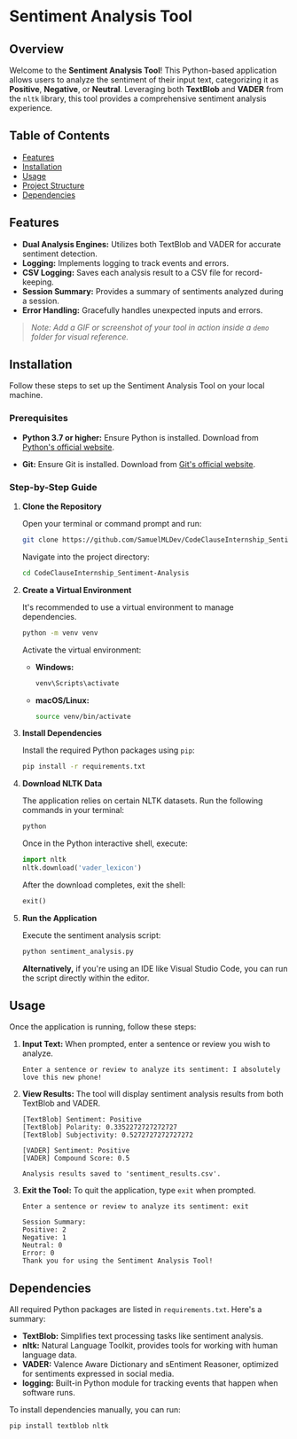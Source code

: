 # Sentiment Analysis Tool

## Overview

Welcome to the **Sentiment Analysis Tool**! This Python-based application allows users to analyze the sentiment of their input text, categorizing it as **Positive**, **Negative**, or **Neutral**. Leveraging both **TextBlob** and **VADER** from the `nltk` library, this tool provides a comprehensive sentiment analysis experience.

## Table of Contents

- [Features](#features)
- [Installation](#installation)
- [Usage](#usage)
- [Project Structure](#project-structure)
- [Dependencies](#dependencies)

## Features

- **Dual Analysis Engines:** Utilizes both TextBlob and VADER for accurate sentiment detection.
- **Logging:** Implements logging to track events and errors.
- **CSV Logging:** Saves each analysis result to a CSV file for record-keeping.
- **Session Summary:** Provides a summary of sentiments analyzed during a session.
- **Error Handling:** Gracefully handles unexpected inputs and errors.
  

> *Note: Add a GIF or screenshot of your tool in action inside a `demo` folder for visual reference.*

## Installation

Follow these steps to set up the Sentiment Analysis Tool on your local machine.

### **Prerequisites**

- **Python 3.7 or higher:** Ensure Python is installed. Download from [Python's official website](https://www.python.org/downloads/).

- **Git:** Ensure Git is installed. Download from [Git's official website](https://git-scm.com/downloads).

### **Step-by-Step Guide**

1. **Clone the Repository**

   Open your terminal or command prompt and run:

   ```bash
   git clone https://github.com/SamuelMLDev/CodeClauseInternship_Sentiment-Analysis.git
   ```

   Navigate into the project directory:

   ```bash
   cd CodeClauseInternship_Sentiment-Analysis
   ```

2. **Create a Virtual Environment**

   It's recommended to use a virtual environment to manage dependencies.

   ```bash
   python -m venv venv
   ```

   Activate the virtual environment:

   - **Windows:**

     ```bash
     venv\Scripts\activate
     ```

   - **macOS/Linux:**

     ```bash
     source venv/bin/activate
     ```

3. **Install Dependencies**

   Install the required Python packages using `pip`:

   ```bash
   pip install -r requirements.txt
   ```

4. **Download NLTK Data**

   The application relies on certain NLTK datasets. Run the following commands in your terminal:

   ```bash
   python
   ```

   Once in the Python interactive shell, execute:

   ```python
   import nltk
   nltk.download('vader_lexicon')
   ```

   After the download completes, exit the shell:

   ```python
   exit()
   ```

5. **Run the Application**

   Execute the sentiment analysis script:

   ```bash
   python sentiment_analysis.py
   ```

   **Alternatively,** if you're using an IDE like Visual Studio Code, you can run the script directly within the editor.

## Usage

Once the application is running, follow these steps:

1. **Input Text:** When prompted, enter a sentence or review you wish to analyze.

   ```
   Enter a sentence or review to analyze its sentiment: I absolutely love this new phone!
   ```

2. **View Results:** The tool will display sentiment analysis results from both TextBlob and VADER.

   ```
   [TextBlob] Sentiment: Positive
   [TextBlob] Polarity: 0.3352272727272727
   [TextBlob] Subjectivity: 0.5272727272727272

   [VADER] Sentiment: Positive
   [VADER] Compound Score: 0.5

   Analysis results saved to 'sentiment_results.csv'.
   ```

3. **Exit the Tool:** To quit the application, type `exit` when prompted.

   ```
   Enter a sentence or review to analyze its sentiment: exit

   Session Summary:
   Positive: 2
   Negative: 1
   Neutral: 0
   Error: 0
   Thank you for using the Sentiment Analysis Tool!
   ```


## Dependencies

All required Python packages are listed in `requirements.txt`. Here's a summary:

- **TextBlob:** Simplifies text processing tasks like sentiment analysis.
- **nltk:** Natural Language Toolkit, provides tools for working with human language data.
- **VADER:** Valence Aware Dictionary and sEntiment Reasoner, optimized for sentiments expressed in social media.
- **logging:** Built-in Python module for tracking events that happen when software runs.

To install dependencies manually, you can run:

```bash
pip install textblob nltk
```


